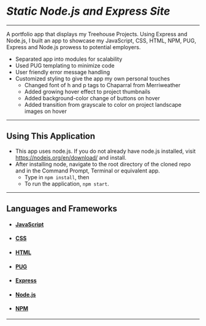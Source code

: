 # *Static Node.js and Express Site*
------



A portfolio app that displays my Treehouse Projects.  Using Express and Node.js, I built an app to showcase my JavaScript, CSS, HTML, NPM, PUG, Express and Node.js prowess to potential employers.

- Separated app into modules for scalability
- Used PUG templating to minimize code
- User friendly error message handling
- Customized styling to give the app my own personal touches
  - Changed font of h and p tags to Chaparral from Merriweather
  - Added growing hover effect to project thumbnails
  - Added background-color change of buttons on hover
  - Added transition from grayscale to color on project landscape images on hover

------

## Using This Application

- This app uses node.js. If you do not already have node.js installed, visit https://nodejs.org/en/download/ and install.
- After installing node, navigate to the root directory of the cloned repo and in the Command Prompt, Terminal or equivalent app.
  - Type in `npm install`, then
  - To run the application, `npm start`.

------

## Languages and Frameworks

- #### [JavaScript](https://developer.mozilla.org/en-US/docs/Web/JavaScript)

- #### [CSS](https://developer.mozilla.org/en-US/docs/Web/CSS)

- #### [HTML](https://developer.mozilla.org/en-US/docs/Web/HTML)

- #### [PUG](https://pugjs.org/api/getting-started.html)

- #### [Express](https://expressjs.com/)

- #### [Node.js](https://nodejs.org/en/)

- #### [NPM](https://www.npmjs.com/)

------

